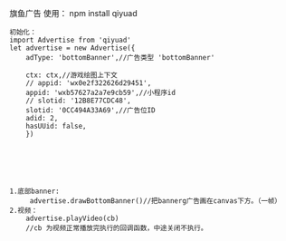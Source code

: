 旗鱼广告
使用：
npm install qiyuad

    初始化：
    import Advertise from 'qiyuad'
    let advertise = new Advertise({
        adType: 'bottomBanner',//广告类型 'bottomBanner'

        ctx: ctx,//游戏绘图上下文
        // appid: 'wx0e2f322626d29451',
        appid: 'wxb57627a2a7e9cb59',//小程序id
        // slotid: '12B8E77CDC48',
        slotid: '0CC494A33A69',//广告位ID
        adid: 2,
        hasUUid: false,
        })






    1.底部banner:
         advertise.drawBottomBanner()//把bannerg广告画在canvas下方。（一帧）
    2.视频：
        advertise.playVideo(cb)
        //cb 为视频正常播放完执行的回调函数，中途关闭不执行。
